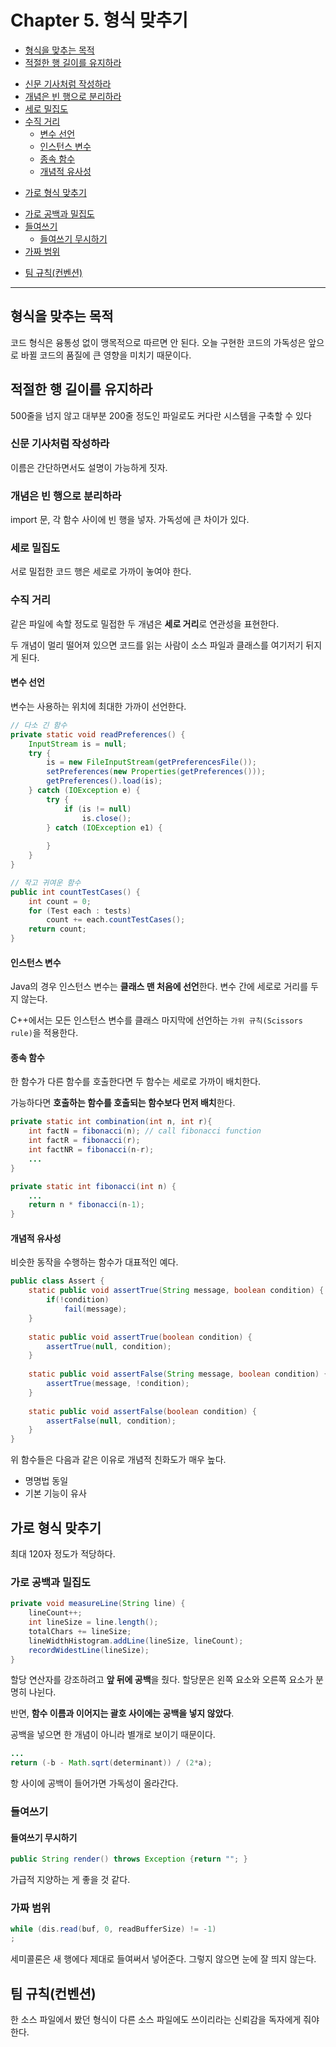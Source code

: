 # Chapter 5. 형식 맞추기
* [형식을 맞추는 목적](#----------)
* [적절한 행 길이를 유지하라](#--------------)
+ [신문 기사처럼 작성하라](#------------)
+ [개념은 빈 행으로 분리하라](#--------------)
+ [세로 밀집도](#------)
+ [수직 거리](#-----)
    - [변수 선언](#-----)
    - [인스턴스 변수](#-------)
    - [종속 함수](#-----)
    - [개념적 유사성](#-------)
* [가로 형식 맞추기](#---------)
+ [가로 공백과 밀집도](#----------)
+ [들여쓰기](#----)
    - [들여쓰기 무시하기](#---------)
+ [가짜 범위](#-----)
* [팀 규칙(컨벤션)](#---------)
---
## 형식을 맞추는 목적

코드 형식은 융통성 없이 맹목적으로 따르면 안 된다.
오늘 구현한 코드의 가독성은 앞으로 바뀔 코드의 품질에 큰 영향을 미치기 때문이다.

## 적절한 행 길이를 유지하라

500줄을 넘지 않고 대부분 200줄 정도인 파일로도 커다란 시스템을 구축할 수 있다

### 신문 기사처럼 작성하라

이름은 간단하면서도 설명이 가능하게 짓자.

### 개념은 빈 행으로 분리하라

import 문, 각 함수 사이에 빈 행을 넣자. 가독성에 큰 차이가 있다.

### 세로 밀집도

서로 밀접한 코드 행은 세로로 가까이 놓여야 한다.

### 수직 거리

같은 파일에 속할 정도로 밀접한 두 개념은 **세로 거리**로 연관성을 표현한다.

두 개념이 멀리 떨어져 있으면 코드를 읽는 사람이 소스 파일과 클래스를 여기저기 뒤지게 된다.

#### 변수 선언

변수는 사용하는 위치에 최대한 가까이 선언한다.

```java
// 다소 긴 함수
private static void readPreferences() {
    InputStream is = null;
    try {
        is = new FileInputStream(getPreferencesFile());
        setPreferences(new Properties(getPreferences()));
        getPreferences().load(is);
    } catch (IOException e) {
        try {
            if (is != null)
                is.close();            
        } catch (IOException e1) {
            
        }
    }
}
```

```java
// 작고 귀여운 함수
public int countTestCases() {
    int count = 0;
    for (Test each : tests)
        count += each.countTestCases();
    return count;
}
```

#### 인스턴스 변수

Java의 경우 인스턴스 변수는 **클래스 맨 처음에 선언**한다. 변수 간에 세로로 거리를 두지 않는다.

C++에서는 모든 인스턴스 변수를 클래스 마지막에 선언하는 `가위 규칙(Scissors rule)`을 적용한다.

#### 종속 함수

한 함수가 다른 함수를 호출한다면 두 함수는 세로로 가까이 배치한다.

가능하다면 **호출하는 함수를 호출되는 함수보다 먼저 배치**한다.

```java
private static int combination(int n, int r){
    int factN = fibonacci(n); // call fibonacci function
    int factR = fibonacci(r);
    int factNR = fibonacci(n-r);
    ... 
}

private static int fibonacci(int n) {
    ...
    return n * fibonacci(n-1);
}
```

#### 개념적 유사성

비슷한 동작을 수행하는 함수가 대표적인 예다.

```java
public class Assert {
    static public void assertTrue(String message, boolean condition) {
        if(!condition)
            fail(message);
    }
    
    static public void assertTrue(boolean condition) {
        assertTrue(null, condition);
    }
    
    static public void assertFalse(String message, boolean condition) {
        assertTrue(message, !condition);
    }
    
    static public void assertFalse(boolean condition) {
        assertFalse(null, condition);
    }
}
```

위 함수들은 다음과 같은 이유로 개념적 친화도가 매우 높다.

- 명명법 동일
- 기본 기능이 유사

## 가로 형식 맞추기

최대 120자 정도가 적당하다.

### 가로 공백과 밀집도

```java
private void measureLine(String line) {
    lineCount++;
    int lineSize = line.length();
    totalChars += lineSize;
    lineWidthHistogram.addLine(lineSize, lineCount);
    recordWidestLine(lineSize);
}
```

할당 연산자를 강조하려고 **앞 뒤에 공백**을 줬다. 할당문은 왼쪽 요소와 오른쪽 요소가 분명히 나뉜다.

반면, **함수 이름과 이어지는 괄호 사이에는 공백을 넣지 않았다**.

공백을 넣으면 한 개념이 아니라 별개로 보이기 때문이다.

```java
...
return (-b - Math.sqrt(determinant)) / (2*a);
```

항 사이에 공백이 들어가면 가독성이 올라간다.

### 들여쓰기

#### 들여쓰기 무시하기

```java
public String render() throws Exception {return ""; }
```

가급적 지양하는 게 좋을 것 같다.

### 가짜 범위

```java
while (dis.read(buf, 0, readBufferSize) != -1)
;
```

세미콜론은 새 행에다 제대로 들여써서 넣어준다. 그렇지 않으면 눈에 잘 띄지 않는다.

## 팀 규칙(컨벤션)

한 소스 파일에서 봤던 형식이 다른 소스 파일에도 쓰이리라는 신뢰감을 독자에게 줘야 한다.